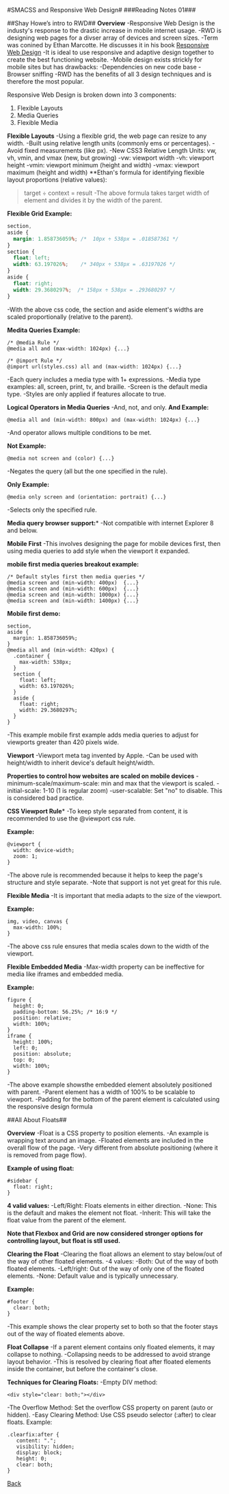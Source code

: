 #SMACSS and Responsive Web Design#
###Reading Notes 01###

##Shay Howe’s intro to RWD##
**Overview**
-Responsive Web Design is the industy's response to the drastic increase in mobile internet usage. 
-RWD is designing web pages for a divser array of devices and screen sizes.
-Term was conined by Ethan Marcotte. He discusses it in his book [Responsive Web Design](https://abookapart.com/products/responsive-web-design)
-It is ideal to use responsive and adaptive design together to create the best functioning website.
-Mobile design exists strickly for mobile sites but has drawbacks:
 -Dependencies on new code base
 -Browser sniffing
-RWD has the benefits of all 3 design techniques and is therefore the most popular.

Responsive Web Design is broken down into 3 components: 
1. Flexible Layouts 
2. Media Queries 
3. Flexible Media

**Flexible Layouts**
-Using a flexible grid, the web page can resize to any width. 
-Built using relative length units (commonly ems or percentages).
-Avoid fixed measurements (like px).
-New CSS3 Relative Length Units: vw, vh, vmin, and vmax (new, but growing)
-vw: viewport width
-vh: viewport height
-vmin: viewport minimum (height and width)
-vmax: viewport maximum (height and width)
**Ethan's formula for identifying flexible layout proportions (relative values):
> target ÷ context = result 
-The above formula takes target width of element and divides it by the width of the parent. 

**Flexible Grid Example:**
```CSS
section,
aside {
  margin: 1.858736059%; /*  10px ÷ 538px = .018587361 */
}
section {
  float: left;
  width: 63.197026%;    /* 340px ÷ 538px = .63197026 */   
}
aside {
  float: right;
  width: 29.3680297%;  /* 158px ÷ 538px = .293680297 */
}
```
-With the above css code, the section and aside element's widths are scaled proportionally (relative to the parent).

**Medita Queries Example:**
```
/* @media Rule */
@media all and (max-width: 1024px) {...}

/* @import Rule */
@import url(styles.css) all and (max-width: 1024px) {...}
```
-Each query includes a media type with 1+ expressions.
-Media type examples: all, screen, print, tv, and braille.
-Screen is the default media type.
-Styles are only applied if features allocate to true. 

**Logical Operators in Media Queries**
-And, not, and only.
**And Example:**
```
@media all and (min-width: 800px) and (max-width: 1024px) {...}
```
-And operator allows multiple conditions to be met.

**Not Example:**
```
@media not screen and (color) {...}
```
-Negates the query (all but the one specified in the rule).

**Only Example:**
```
@media only screen and (orientation: portrait) {...}
```
-Selects only the specified rule.

**Media query browser support:***
-Not compatible with internet Explorer 8 and below.

**Mobile First** 
-This involves designing the page for mobile devices first, then using media queries to add style when the viewport it expanded. 

**mobile first media queries breakout example:**
```
/* Default styles first then media queries */
@media screen and (min-width: 400px)  {...}
@media screen and (min-width: 600px)  {...}
@media screen and (min-width: 1000px) {...}
@media screen and (min-width: 1400px) {...}
```
**Mobile first demo:**
```
section,
aside {
  margin: 1.858736059%;
}
@media all and (min-width: 420px) {
  .container {
    max-width: 538px;
  }
  section {
    float: left;
    width: 63.197026%;
  }
  aside {
    float: right;
    width: 29.3680297%;
  }
}
```
-This example mobile first example adds media queries to adjust for viewports greater than 420 pixels wide. 

**Viewport**
-Viewport meta tag invented by Apple.
-Can be used with height/width to inherit device's default height/width. 

**Properties to control how websites are scaled on mobile devices**
-minimum-scale/maximum-scale: min and max that the viewport is scaled. 
-initial-scale: 1-10 (1 is regular zoom)
-user-scalable: Set "no" to disable. This is considered bad practice.

**CSS Viewport Rule***
-To keep style separated from content, it is recommended to use the @viewport css rule.

**Example:**
```
@viewport {
  width: device-width;
  zoom: 1;
}
```
-The above rule is recommended because it helps to keep the page's structure and style separate. 
-Note that support is not yet great for this rule. 

**Flexible Media**
-It is important that media adapts to the size of the viewport. 

**Example:**
```
img, video, canvas {
  max-width: 100%;
}
```
-The above css rule ensures that media scales down to the width of the viewport. 

**Flexible Embedded Media**
-Max-width property can be ineffective for media like iframes and embedded media. 

**Example:**
```
figure {
  height: 0;
  padding-bottom: 56.25%; /* 16:9 */
  position: relative;
  width: 100%;
}
iframe {
  height: 100%;
  left: 0;
  position: absolute;
  top: 0;
  width: 100%;
}
```
-The above example showsthe embedded element absolutely positioned with parent. 
-Parent element has a width of 100% to be scalable to viewport.
-Padding for the bottom of the parent element is calculated using the responsive design formula 

##All About Floats##

**Overview**
-Float is a CSS property to position elements. 
-An example is wrapping text around an image. 
-Floated elements are included in the overall flow of the page.
-Very different from absolute positioning (where it is removed from page flow).

**Example of using float:**
```
#sidebar {
  float: right;			
}
```
**4 valid values:**
-Left/Right: Floats elements in either direction.
-None: This is the default and makes the element not float.
-Inherit: This will take the float value from the parent of the element. 

**Note that Flexbox and Grid are now considered stronger options for controlling layout, but float is stll used.**

**Clearing the Float**
-Clearing the float allows an element to stay below/out of the way of other floated elements. 
-4 values:
 -Both: Out of the way of both floated elements.
 -Left/right: Out of the way of only one of the floated elements.
 -None: Default value and is typically unnecessary. 

**Example:**
```
#footer {
  clear: both;			
}
```
-This example shows the clear property set to both so that the footer stays out of the way of floated elements above. 

**Float Collapse**
-If a parent element contains only floated elements, it may collapse to nothing. 
-Collapsing needs to be addressed to avoid strange layout behavior. 
-This is resolved by clearing float after floated elements inside the container, but before the container's close. 

**Techniques for Clearing Floats:**
-Empty DIV method:
```
<div style="clear: both;"></div>
```
-The Overflow Method: Set the overflow CSS property on parent (auto or hidden).
-Easy Clearing Method: Use CSS pseudo selector (:after) to clear floats. Example:
```
.clearfix:after { 
   content: "."; 
   visibility: hidden; 
   display: block; 
   height: 0; 
   clear: both;
}
```

[Back](README.md)
